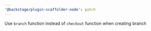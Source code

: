 ```yaml
---
'@backstage/plugin-scaffolder-node': patch
---
```


Use `branch` function instead of `checkout` function when creating branch
